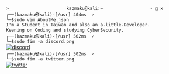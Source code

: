 
`>_                     kazmaku@kali:~                  - □ x `<br>
`┌──(kazmaku㉿kali)-[/usr] 404ms  ✓                           `<br>
`└─$sudo vim AboutMe.json                                     `<br>
`I'm a Student in Taiwan and also an a-little-Developer.      `<br>
`Keening on Coding and studying CyberSecurity.                `<br>
`┌──(kazmaku㉿kali)-[/usr] 502ms  ✓                           `<br>
`└─$sudo fim -a discord.png                                   `<br>
<a href="https://discord.com/users/53150120979070978">
        <img src="https://img.shields.io/badge/Discord-%237289DA.svg?logo=discord&logoColor=white" alt="discord">
</a><br>
`┌──(kazmaku㉿kali)-[/usr] 502ms  ✓                           `<br>
`└─$sudo fim -a twitter.png                                   `<br>
<a href="https://twitter.com/Kazmaku">
        <img src="https://img.shields.io/badge/Twitter-%231DA1F2.svg?logo=Twitter&logoColor=white" alt="twitter">
</a><br>
`                                                             `<br>
`                                                             `<br>
`                                                             `<br>
